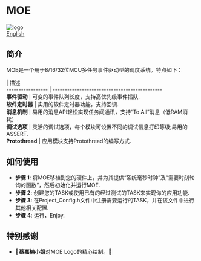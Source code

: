 # MOE   
![logo](https://github.com/ianhom/MOE/blob/master/Documents/Pic/MOE%20logo%20V0.1c.png)   
[English](https://github.com/ianhom/MOE/blob/master/README.md) 
## 简介
MOE是一个用于8/16/32位MCU多任务事件驱动型的调度系统。特点如下：   

 | 描述     
----------------- | ---------------------------------------------   
**事件驱动** | 可变的事件队列长度，支持高优先级事件插队.   
**软件定时器** | 实用的软件定时器功能，支持回调.   
**消息机制** | 易用的消息API轻松实现任务间通讯，支持“To All”消息（低RAM消耗）.   
**调试选项** | 灵活的调试选项，每个模块可设置不同的调试信息打印等级;易用的ASSERT.  
**Protothread** | 应用模块支持Protothread的编写方式.

## 如何使用
- **步骤 1**: 将MOE移植到您的硬件上，并为其提供“系统毫秒时钟”及“需要时刻轮询的函数”，然后初始化并运行MOE.      
- **步骤 2**: 创建您的TASK或使用已有的经过测试的TASK来实现你的应用功能.   
- **步骤 3**: 在Project_Config.h文件中注册需要运行的TASK，并在该文件中进行其他相关配置.   
- **步骤 4**: 运行，Enjoy.   

## 特别感谢
- :tada:**蔡嘉楠小姐**对MOE Logo的精心绘制。:tada:
